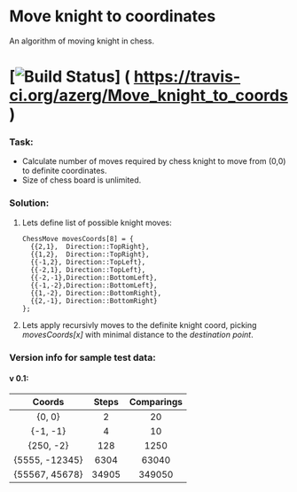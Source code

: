 Move knight to coordinates
=========
An algorithm of moving knight in chess.
# [![Build Status](https://travis-ci.org/azerg/Move_knight_to_coords.png )] ( https://travis-ci.org/azerg/Move_knight_to_coords)

### Task:
* Calculate number of moves required by chess knight to move from (0,0) to definite coordinates.
* Size of chess board is unlimited.

### Solution:
1. Lets define list of possible knight moves:
    ```
    ChessMove movesCoords[8] = {
      {{2,1},  Direction::TopRight},
      {{1,2},  Direction::TopRight},
      {{-1,2}, Direction::TopLeft},
      {{-2,1}, Direction::TopLeft},
      {{-2,-1},Direction::BottomLeft},
      {{-1,-2},Direction::BottomLeft},
      {{1,-2}, Direction::BottomRight},
      {{2,-1}, Direction::BottomRight}
    };
    ```
2. Lets apply recursivly moves to the definite knight coord, picking _movesCoords[x]_ with minimal distance to the _destination point_.



### Version info for sample test data:

#### v 0.1:
| Coords    |   Steps   |   Comparings |
| :------------: |:----------------:|:---------------:|
|{0, 0}|                2 |              20
|{-1, -1}|               4 |              10
|{250, -2}|             128 |            1250
|{5555, -12345}|        6304|            63040
|{55567, 45678}|        34905|           349050
